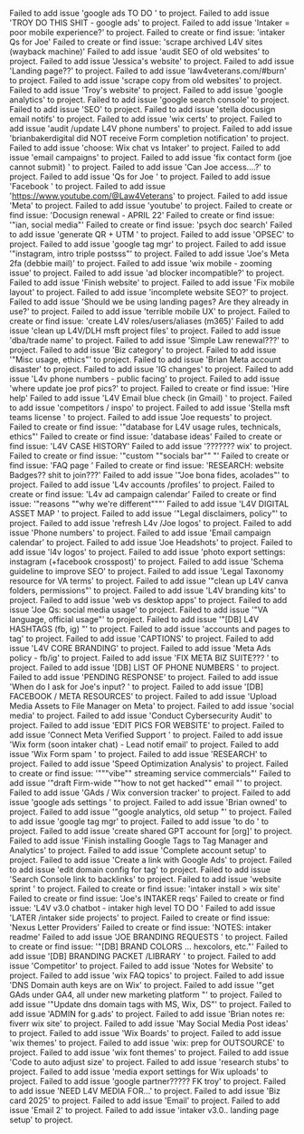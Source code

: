 Failed to add issue 'google ads TO DO ' to project.
Failed to add issue 'TROY DO THIS SHIT - google ads' to project.
Failed to add issue 'Intaker = poor mobile experience?' to project.
Failed to create or find issue: 'intaker Qs for Joe'
Failed to create or find issue: 'scrape archived L4V sites (wayback machine)'
Failed to add issue 'audit SEO of old websites' to project.
Failed to add issue 'Jessica's website' to project.
Failed to add issue 'Landing page??' to project.
Failed to add issue 'law4veterans.com/#burn' to project.
Failed to add issue 'scrape copy from old websites' to project.
Failed to add issue 'Troy's website' to project.
Failed to add issue 'google analytics' to project.
Failed to add issue 'google search console' to project.
Failed to add issue 'SEO' to project.
Failed to add issue 'stella docusign email notifs' to project.
Failed to add issue 'wix certs' to project.
Failed to add issue 'audit /update L4V phone numbers' to project.
Failed to add issue 'brianbakerdigital did NOT receive Form completion notification' to project.
Failed to add issue 'choose: Wix chat vs Intaker' to project.
Failed to add issue 'email campaigns' to project.
Failed to add issue 'fix contact form (joe cannot submit) ' to project.
Failed to add issue 'Can Joe access....?' to project.
Failed to add issue 'Qs for Joe ' to project.
Failed to add issue 'Facebook ' to project.
Failed to add issue 'https://www.youtube.com/@Law4Veterans' to project.
Failed to add issue 'Meta' to project.
Failed to add issue 'youtube' to project.
Failed to create or find issue: 'Docusign renewal - APRIL 22'
Failed to create or find issue: '"ian, social media"'
Failed to create or find issue: 'psych doc search'
Failed to add issue 'generate QR + UTM ' to project.
Failed to add issue 'OPSEC' to project.
Failed to add issue 'google tag mgr' to project.
Failed to add issue '"instagram, intro triple postsss"' to project.
Failed to add issue 'Joe's Meta 2fa (debbie mail)' to project.
Failed to add issue 'wix mobile - zooming issue' to project.
Failed to add issue 'ad blocker incompatible?' to project.
Failed to add issue 'Finish website' to project.
Failed to add issue 'Fix mobile layout' to project.
Failed to add issue 'incomplete website SEO?' to project.
Failed to add issue 'Should we be using landing pages? Are they already in use?' to project.
Failed to add issue 'terrible mobile UX' to project.
Failed to create or find issue: 'create L4V roles/users/aliases (m365)'
Failed to add issue 'clean up L4V/DLH msft project files' to project.
Failed to add issue 'dba/trade name' to project.
Failed to add issue 'Simple Law renewal???' to project.
Failed to add issue 'Biz category' to project.
Failed to add issue '"Misc usage, ethics"' to project.
Failed to add issue 'Brian Meta account disaster' to project.
Failed to add issue 'IG changes' to project.
Failed to add issue 'L4v phone numbers - public facing' to project.
Failed to add issue 'where update joe prof pics?' to project.
Failed to create or find issue: 'Hire help'
Failed to add issue 'L4V Email blue check (in Gmail) ' to project.
Failed to add issue 'competitors / inspo' to project.
Failed to add issue 'Stella msft teams license ' to project.
Failed to add issue 'Joe requests' to project.
Failed to create or find issue: '"database for L4V usage rules, technicals, ethics"'
Failed to create or find issue: 'database ideas'
Failed to create or find issue: 'L4V CASE HISTORY'
Failed to add issue '??????? wix' to project.
Failed to create or find issue: '"custom ""socials bar"" "'
Failed to create or find issue: 'FAQ page '
Failed to create or find issue: 'RESEARCH: website Badges?? shit to join???'
Failed to add issue '"Joe bona fides, acolades"' to project.
Failed to add issue 'L4v accounts /profiles' to project.
Failed to create or find issue: 'L4v ad campaign calendar'
Failed to create or find issue: '"reasons ""why we're different"""'
Failed to add issue 'L4V DIGITAL ASSET MAP ' to project.
Failed to add issue '"Legal disclaimers, policy"' to project.
Failed to add issue 'refresh L4v /Joe logos' to project.
Failed to add issue 'Phone numbers' to project.
Failed to add issue 'Email campaign calendar' to project.
Failed to add issue 'Joe Headshots' to project.
Failed to add issue 'l4v logos' to project.
Failed to add issue 'photo export settings:  instagram (+facebook crosspost)' to project.
Failed to add issue 'Schema guideline to improve SEO' to project.
Failed to add issue 'Legal Taxonomy resource for VA terms' to project.
Failed to add issue '"clean up L4V canva folders, permissions"' to project.
Failed to add issue 'L4V branding kits' to project.
Failed to add issue 'web vs desktop apps' to project.
Failed to add issue 'Joe Qs: social media usage' to project.
Failed to add issue '"VA language, official usage"' to project.
Failed to add issue '"[DB] L4V HASHTAGS (fb, ig) "' to project.
Failed to add issue 'accounts and pages to tag' to project.
Failed to add issue 'CAPTIONS' to project.
Failed to add issue 'L4V CORE BRANDING' to project.
Failed to add issue 'Meta Ads policy - fb/ig' to project.
Failed to add issue 'FIX META BIZ SUITE??? ' to project.
Failed to add issue '[DB] LIST OF PHONE NUMBERS ' to project.
Failed to add issue 'PENDING RESPONSE' to project.
Failed to add issue 'When do I ask for Joe's input? ' to project.
Failed to add issue '[DB] FACEBOOK / META RESOURCES' to project.
Failed to add issue 'Upload Media Assets to File Manager on Meta' to project.
Failed to add issue 'social media' to project.
Failed to add issue 'Conduct Cybersecurity Audit' to project.
Failed to add issue 'EDIT PICS FOR WEBSITE' to project.
Failed to add issue 'Connect Meta Verified Support ' to project.
Failed to add issue 'Wix form (soon intaker chat) - Lead notif email' to project.
Failed to add issue 'Wix Form spam ' to project.
Failed to add issue 'RESEARCH' to project.
Failed to add issue 'Speed Optimization Analysis' to project.
Failed to create or find issue: '"""vibe"" streaming service commercials"'
Failed to add issue '"draft Firm-wide ""how to not get hacked"" email "' to project.
Failed to add issue 'GAds / Wix conversion tracker' to project.
Failed to add issue 'google ads settings ' to project.
Failed to add issue 'Brian owned' to project.
Failed to add issue '"google analytics, old setup "' to project.
Failed to add issue 'google tag mgr' to project.
Failed to add issue 'to do ' to project.
Failed to add issue 'create shared GPT account for [org]' to project.
Failed to add issue 'Finish installing Google Tags to Tag Manager and Analytics' to project.
Failed to add issue 'Complete account setup' to project.
Failed to add issue 'Create a link with Google Ads' to project.
Failed to add issue 'edit domain config for tag' to project.
Failed to add issue 'Search Console link to backlinks' to project.
Failed to add issue 'website sprint ' to project.
Failed to create or find issue: 'intaker install > wix site'
Failed to create or find issue: 'Joe's INTAKER reqs'
Failed to create or find issue: 'L4V v3.0 chatbot - intaker high level TO DO '
Failed to add issue 'LATER /intaker side projects' to project.
Failed to create or find issue: 'Nexus Letter Providers'
Failed to create or find issue: 'NOTES: intaker readme'
Failed to add issue 'JOE BRANDING REQUESTS ' to project.
Failed to create or find issue: '"[DB] BRAND COLORS ... hexcolors, etc."'
Failed to add issue '[DB] BRANDING PACKET /LIBRARY ' to project.
Failed to add issue 'Competitor' to project.
Failed to add issue 'Notes for Website' to project.
Failed to add issue 'wix FAQ topics' to project.
Failed to add issue 'DNS Domain auth keys are on Wix' to project.
Failed to add issue '"get GAds under GA4, all under new marketing platform "' to project.
Failed to add issue '"Update dns domain tags with MS, Wix, DS"' to project.
Failed to add issue 'ADMIN for g.ads' to project.
Failed to add issue 'Brian notes re: fiverr wix site' to project.
Failed to add issue 'May Social Media Post ideas' to project.
Failed to add issue 'Wix Boards' to project.
Failed to add issue 'wix themes' to project.
Failed to add issue 'wix: prep for OUTSOURCE' to project.
Failed to add issue 'wix font themes' to project.
Failed to add issue 'Code to auto adjust size' to project.
Failed to add issue 'research stubs' to project.
Failed to add issue 'media export settings for Wix uploads' to project.
Failed to add issue 'google partner????? FK troy' to project.
Failed to add issue 'NEED L4V MEDIA FOR...' to project.
Failed to add issue 'Biz card 2025' to project.
Failed to add issue 'Email' to project.
Failed to add issue 'Email 2' to project.
Failed to add issue 'intaker v3.0.. landing page setup' to project.
